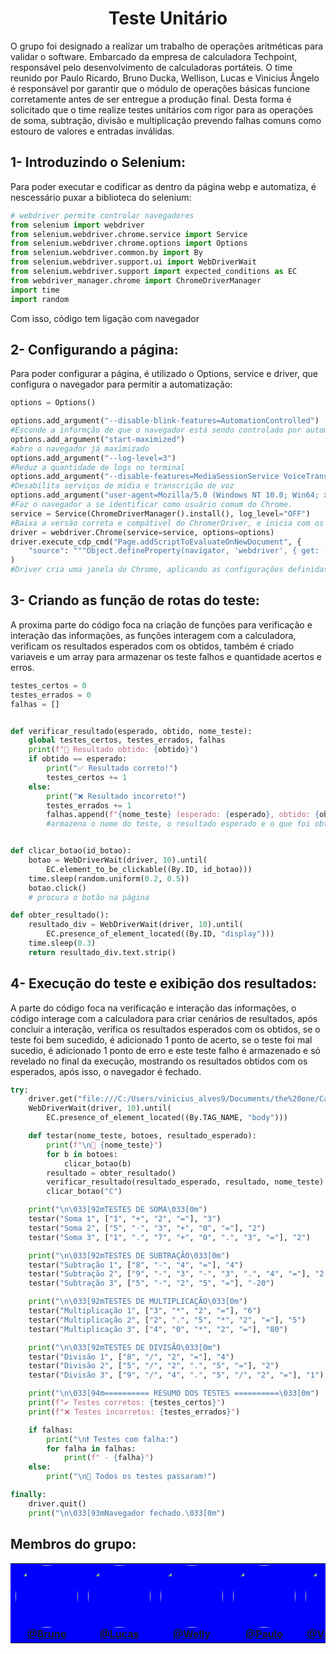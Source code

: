 <h1 align="center">Teste Unitário</h1>

O grupo foi designado a realizar um trabalho de operações aritméticas para validar o software. Embarcado da empresa de calculadora Techpoint, responsável pelo desenvolvimento de calculadoras portáteis. O time reunido por Paulo Ricardo, Bruno Ducka, Wellison, Lucas e Vinicius Ângelo é responsável por garantir que o módulo de operações básicas funcione corretamente antes de ser entregue a produção final. Desta forma é solicitado que o time realize testes unitários com rigor para as operações de soma, subtração, divisão e multiplicação prevendo
falhas comuns como estouro de valores e entradas inválidas.

## 1- Introduzindo o Selenium:

Para poder executar e codificar as dentro da página webp e automatiza, é nescessário puxar a biblioteca do selenium:

 ```python
# webdriver permite controlar navegadores
from selenium import webdriver
from selenium.webdriver.chrome.service import Service
from selenium.webdriver.chrome.options import Options
from selenium.webdriver.common.by import By
from selenium.webdriver.support.ui import WebDriverWait
from selenium.webdriver.support import expected_conditions as EC
from webdriver_manager.chrome import ChromeDriverManager
import time
import random
```
Com isso, código tem ligação com navegador

## 2- Configurando a página:

Para poder configurar a página, é utilizado o Options, service e driver, que configura o navegador para permitir a automatização:

```python
options = Options()

options.add_argument("--disable-blink-features=AutomationControlled")
#Esconde a informção de que o navegador está sendo controlado por automação
options.add_argument("start-maximized")
#abre o navegador já maximizado
options.add_argument("--log-level=3")
#Reduz a quantidade de logs no terminal
options.add_argument("--disable-features=MediaSessionService VoiceTranscriptionCapability")
#Desabilita serviços de mídia e transcrição de voz
options.add_argument("user-agent=Mozilla/5.0 (Windows NT 10.0; Win64; x64) AppleWebKit/537.36 (KHTML, like Gecko) Chrome/124.0.0.0 Safari/537.36")
#Faz o navegador a se identificar como usuário comum do Chrome.
service = Service(ChromeDriverManager().install(), log_level="OFF")
#Baixa a versão correta e compátivel do ChromerDriver, e inicia com os logs preparativos desligados para deixar o código mais limpo
driver = webdriver.Chrome(service=service, options=options)
driver.execute_cdp_cmd("Page.addScriptToEvaluateOnNewDocument", {
    "source": """Object.defineProperty(navigator, 'webdriver', { get: () => undefined });"""
)
#Driver cria uma janela do Chrome, aplicando as configurações definidas no options e utilizando o service;


```

## 3- Criando as função de rotas do teste:

A proxima parte do código foca na criação de funções para verificação e interação das informações, as funções interagem com a calculadora, verificam os resultados esperados com os obtidos, também é criado variaveis e um array para armazenar os teste falhos e quantidade acertos e erros.

```python
testes_certos = 0
testes_errados = 0
falhas = []


def verificar_resultado(esperado, obtido, nome_teste):
    global testes_certos, testes_errados, falhas
    print(f"🧮 Resultado obtido: {obtido}")
    if obtido == esperado:
        print("✅ Resultado correto!")
        testes_certos += 1
    else:
        print("❌ Resultado incorreto!")
        testes_errados += 1
        falhas.append(f"{nome_teste} (esperado: {esperado}, obtido: {obtido})")
        #armazena o nome do teste, o resultado esperado e o que foi obtido


def clicar_botao(id_botao):
    botao = WebDriverWait(driver, 10).until(
        EC.element_to_be_clickable((By.ID, id_botao)))
    time.sleep(random.uniform(0.2, 0.5))
    botao.click()
    # procura o botão na página

def obter_resultado():
    resultado_div = WebDriverWait(driver, 10).until(
        EC.presence_of_element_located((By.ID, "display")))
    time.sleep(0.3)
    return resultado_div.text.strip()

```
## 4- Execução do teste e exibição dos resultados:
A parte do código foca na verificação e interação das informações, o código interage com a calculadora para criar cenários de resultados, após concluir a interação, verifica os resultados esperados com os obtidos, se o teste foi bem sucedido, é adicionado 1 ponto de acerto, se o teste foi mal sucedio, é adicionado 1 ponto de erro e este teste falho é armazenado e só revelado no final da execução, mostrando os resultados obtidos com os esperados, após isso, o navegador é fechado.

```python
try:
    driver.get("file:///C:/Users/vinicius_alves9/Documents/the%20one/Calculadora.html")
    WebDriverWait(driver, 10).until(
        EC.presence_of_element_located((By.TAG_NAME, "body")))

    def testar(nome_teste, botoes, resultado_esperado):
        print(f"\n🔹 {nome_teste}")
        for b in botoes:
            clicar_botao(b)
        resultado = obter_resultado()
        verificar_resultado(resultado_esperado, resultado, nome_teste)
        clicar_botao("C")

    print("\n\033[92mTESTES DE SOMA\033[0m")
    testar("Soma 1", ["1", "+", "2", "="], "3")
    testar("Soma 2", ["5", "-", "3", "+", "0", "="], "2")
    testar("Soma 3", ["1", ".", "7", "+", "0", ".", "3", "="], "2")

    print("\n\033[92mTESTES DE SUBTRAÇÃO\033[0m")
    testar("Subtração 1", ["8", "-", "4", "="], "4")
    testar("Subtração 2", ["9", "-", "3", "-", "3", ".", "4", "="], "2.6")
    testar("Subtração 3", ["5", "-", "2", "5", "="], "-20")

    print("\n\033[92mTESTES DE MULTIPLICAÇÃO\033[0m")
    testar("Multiplicação 1", ["3", "*", "2", "="], "6")
    testar("Multiplicação 2", ["2", ".", "5", "*", "2", "="], "5")
    testar("Multiplicação 3", ["4", "0", "*", "2", "="], "80")

    print("\n\033[92mTESTES DE DIVISÃO\033[0m")
    testar("Divisão 1", ["8", "/", "2", "="], "4")
    testar("Divisão 2", ["5", "/", "2", ".", "5", "="], "2")
    testar("Divisão 3", ["9", "/", "4", ".", "5", "/", "2", "="], "1")

    print("\n\033[94m========== RESUMO DOS TESTES ==========\033[0m")
    print(f"✔️ Testes corretos: {testes_certos}")
    print(f"❌ Testes incorretos: {testes_errados}")

    if falhas:
        print("\n❗ Testes com falha:")
        for falha in falhas:
            print(f" - {falha}")
    else:
        print("\n🎉 Todos os testes passaram!")

finally:
    driver.quit()
    print("\n\033[93mNavegador fechado.\033[0m")

```

## Membros do grupo:

<table style="background-color:blue"> <tr> <td align="center"> <a href="https://github.com/dutkabruno" target="_blank"> <img src="https://github.com/dutkabruno.png" width="100px" style="border-radius:50%"/><br/> <b>@Bruno</b> </a> </td> <td align="center"> <a href="https://github.com/luc4as-calixto" target="_blank"> <img src="https://github.com/luc4as-calixto.png" width="100px" style="border-radius:50%"/><br/> <b>@Lucas</b> </a> </td> <td align="center"> <a href="https://github.com/WellyRudnick" target="_blank"> <img src="https://github.com/WellyRudnick.png" width="100px" style="border-radius:50%"/><br/> <b>@Welly</b> </a> </td> <td align="center"> <a href="https://github.com/Paulo-r-joao" target="_blank"> <img src="https://github.com/Paulo-r-joao.png" width="100px" style="border-radius:50%"/><br/> <b>@Paulo</b> </a> </td> <td align="center"> <a href="https://github.com/vinicius835" target="_blank"> <img src="https://github.com/vinicius835.png" width="100px" style="border-radius:50%"/><br/> <b>@Vinicius.A</b> </a> </td> </tr> </table>
